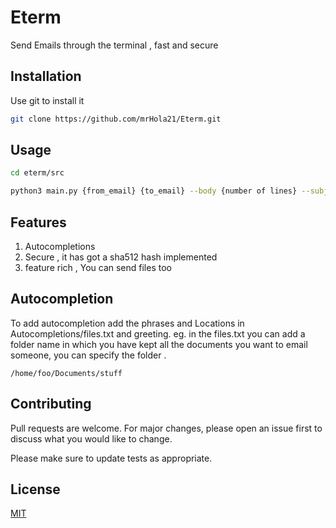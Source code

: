 # Eterm

Send Emails through the terminal , fast and secure

## Installation

Use git to install it 


```bash
git clone https://github.com/mrHola21/Eterm.git
```

## Usage

```bash
cd eterm/src
```
```bash
python3 main.py {from_email} {to_email} --body {number of lines} --subject --file {number of files}
```

## Features

1) Autocompletions
2) Secure , it has got a sha512 hash implemented
3) feature rich , You can send files too

## Autocompletion
To add autocompletion add the phrases and Locations in Autocompletions/files.txt and greeting.
eg. in the files.txt you can add a folder name in which you have kept all the documents you want to email someone,
you can specify the folder .

```text
/home/foo/Documents/stuff
```

## Contributing

Pull requests are welcome. For major changes, please open an issue first to discuss what you would like to change.

Please make sure to update tests as appropriate.




## License

[MIT](https://choosealicense.com/licenses/mit/)